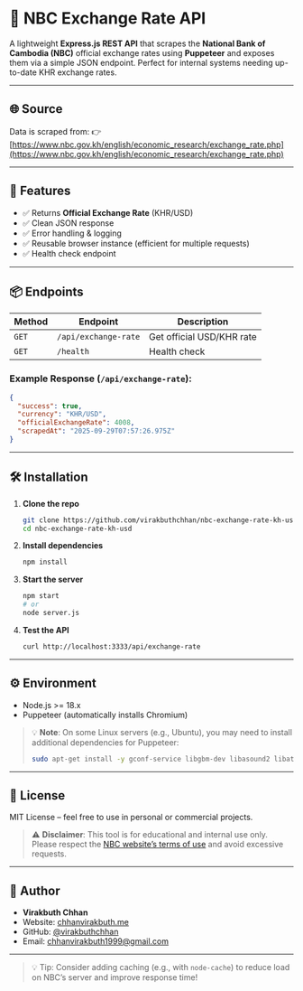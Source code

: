 # 🏦 NBC Exchange Rate API

A lightweight **Express.js REST API** that scrapes the **National Bank of Cambodia (NBC)** official exchange rates using **Puppeteer** and exposes them via a simple JSON endpoint. Perfect for internal systems needing up-to-date KHR exchange rates.

---

## 🌐 Source

Data is scraped from:
👉 [https://www.nbc.gov.kh/english/economic_research/exchange_rate.php](https://www.nbc.gov.kh/english/economic_research/exchange_rate.php)

---

## 🚀 Features

- ✅ Returns **Official Exchange Rate** (KHR/USD)
- ✅ Clean JSON response
- ✅ Error handling & logging
- ✅ Reusable browser instance (efficient for multiple requests)
- ✅ Health check endpoint

---

## 📦 Endpoints

| Method | Endpoint             | Description               |
| ------ | -------------------- | ------------------------- |
| `GET`  | `/api/exchange-rate` | Get official USD/KHR rate |
| `GET`  | `/health`            | Health check              |

### Example Response (`/api/exchange-rate`):

```json
{
  "success": true,
  "currency": "KHR/USD",
  "officialExchangeRate": 4008,
  "scrapedAt": "2025-09-29T07:57:26.975Z"
}
```

---

## 🛠️ Installation

1. **Clone the repo**

   ```bash
   git clone https://github.com/virakbuthchhan/nbc-exchange-rate-kh-usd.git
   cd nbc-exchange-rate-kh-usd
   ```

2. **Install dependencies**

   ```bash
   npm install
   ```

3. **Start the server**

   ```bash
   npm start
   # or
   node server.js
   ```

4. **Test the API**
   ```bash
   curl http://localhost:3333/api/exchange-rate
   ```

---

## ⚙️ Environment

- Node.js >= 18.x
- Puppeteer (automatically installs Chromium)

> 💡 **Note**: On some Linux servers (e.g., Ubuntu), you may need to install additional dependencies for Puppeteer:
>
> ```bash
> sudo apt-get install -y gconf-service libgbm-dev libasound2 libatk1.0-0 libc6 libcairo2 libcups2 libdbus-1-3 libexpat1 libfontconfig1 libgcc1 libgconf-2-4 libgdk-pixbuf2.0-0 libglib2.0-0 libgtk-3-0 libnspr4 libpango-1.0-0 libpangocairo-1.0-0 libstdc++6 libx11-6 libx11-xcb1 libxcb1 libxcomposite1 libxcursor1 libxdamage1 libxext6 libxfixes3 libxi6 libxrandr2 libxrender1 libxss1 libxtst6 ca-certificates fonts-liberation libappindicator1 libnss3 lsb-release xdg-utils wget
> ```

---

## 📜 License

MIT License – feel free to use in personal or commercial projects.

> ⚠️ **Disclaimer**: This tool is for educational and internal use only. Please respect the [NBC website’s terms of use](https://www.nbc.gov.kh) and avoid excessive requests.

---

## 🙌 Author

- **Virakbuth Chhan**
- Website: [chhanvirakbuth.me](https://www.chhanvirakbuth.me)
- GitHub: [@virakbuthchhan](https://github.com/virakbuthchhan)
- Email: chhanvirakbuth1999@gmail.com

---

> 💡 Tip: Consider adding caching (e.g., with `node-cache`) to reduce load on NBC’s server and improve response time!
